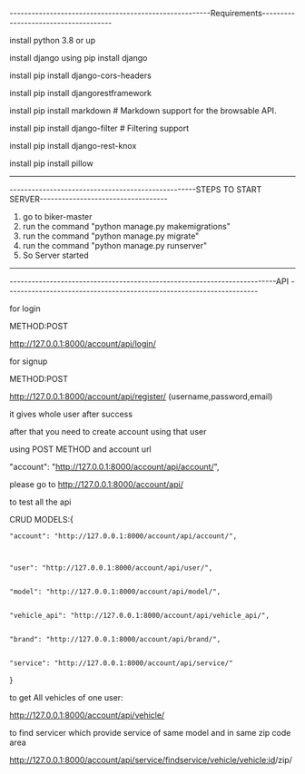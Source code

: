 -------------------------------------------------------Requirements-------------------------------------




install python 3.8 or up



install django using pip install django



install pip install django-cors-headers



install pip install djangorestframework


install pip install markdown       # Markdown support for the browsable API.


install pip install django-filter  # Filtering support


install pip install django-rest-knox


install pip install pillow





--------------------------------------------------------------------------------------------------------






---------------------------------------------------STEPS TO START SERVER-----------------------------------






1. go to biker-master
2. run the command "python manage.py makemigrations"
3. run the command "python manage.py migrate"
4. run the command "python manage.py runserver"
5. So Server started






------------------------------------------------------------------------------------------------------------






-------------------------------------------------------------------------API ---------------------------------------------------------------------






for login


METHOD:POST


http://127.0.0.1:8000/account/api/login/



for signup


METHOD:POST

http://127.0.0.1:8000/account/api/register/ (username,password,email) 


it gives whole user after success

after that you need to create account using that user


using POST METHOD and account url


"account": "http://127.0.0.1:8000/account/api/account/",


please go to http://127.0.0.1:8000/account/api/


to test all the api

CRUD MODELS:{
  
  
  
  
    "account": "http://127.0.0.1:8000/account/api/account/",
    
    
    
    "user": "http://127.0.0.1:8000/account/api/user/",
    
    
    "model": "http://127.0.0.1:8000/account/api/model/",
    
    
    "vehicle_api": "http://127.0.0.1:8000/account/api/vehicle_api/",
    
    
    "brand": "http://127.0.0.1:8000/account/api/brand/",
    
    
    "service": "http://127.0.0.1:8000/account/api/service/"
}


to get All vehicles of one user:
  
  
  
  http://127.0.0.1:8000/account/api/vehicle/<username>

to find servicer which provide service of same model and in same zip code area




http://127.0.0.1:8000/account/api/service/findservice/vehicle/<vehicle:id>/zip/<zipcode>

